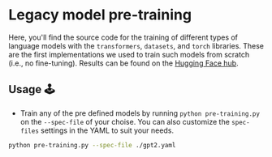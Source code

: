 # Legacy model pre-training

Here, you'll find the source code for the training of different types of language models with the `transformers`, `datasets`, and `torch` libraries. These are the first implementations we used to train such models from scratch (i.e., no fine-tuning). Results can be found on the [Hugging Face hub](https://huggingface.co/AiresPucrs/bert-base-bookcorpus).

## Usage 🕹️

- Train any of the pre defined models by running `python pre-training.py` on the `--spec-file` of your choise. You can also customize the `spec-files` settings in the YAML to suit your needs.

```bash
python pre-training.py --spec-file ./gpt2.yaml
```
